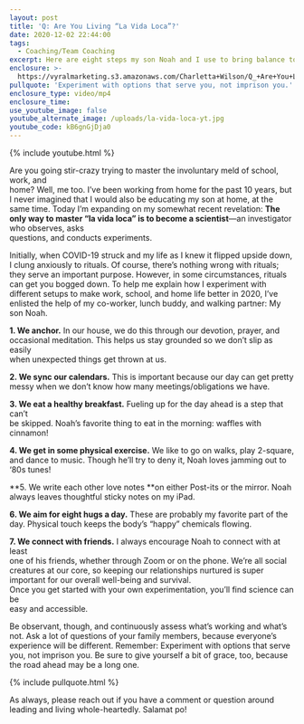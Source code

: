 ```yaml
---
layout: post
title: 'Q: Are You Living “La Vida Loca”?'
date: 2020-12-02 22:44:00
tags:
  - Coaching/Team Coaching
excerpt: Here are eight steps my son Noah and I use to bring balance to each day.
enclosure: >-
  https://vyralmarketing.s3.amazonaws.com/Charletta+Wilson/Q_+Are+You+Living+%E2%80%9CLa+Vida+Loca%E2%80%9D_.mp4
pullquote: 'Experiment with options that serve you, not imprison you.'
enclosure_type: video/mp4
enclosure_time:
use_youtube_image: false
youtube_alternate_image: /uploads/la-vida-loca-yt.jpg
youtube_code: kB6gnGjDja0
---
```


{% include youtube.html %}

Are you going stir-crazy trying to master the involuntary meld of school, work, and<br>home? Well, me too. I’ve been working from home for the past 10 years, but I never imagined that I would also be educating my son at home, at the same time. Today I’m expanding on my somewhat recent revelation:&nbsp;**The only way to master “la vida loca” is to become a scientist**—an investigator who observes, asks<br>questions, and conducts experiments.&nbsp;

Initially, when COVID-19 struck and my life as I knew it flipped upside down, I clung anxiously to rituals. Of course, there’s nothing wrong with rituals; they serve an important purpose. However, in some circumstances, rituals can get you bogged down. To help me explain how I experiment with different setups to make work, school, and home life better in 2020, I’ve enlisted the help of my co-worker, lunch buddy, and walking partner: My son Noah.

**1\. We anchor.**&nbsp;In our house, we do this through our devotion, prayer, and<br>occasional meditation. This helps us stay grounded so we don’t slip as easily<br>when unexpected things get thrown at us.&nbsp;

**2\. We sync our calendars.**&nbsp;This is important because our day can get pretty<br>messy when we don’t know how many meetings/obligations we have.&nbsp;

**3\. We eat a healthy breakfast.**&nbsp;Fueling up for the day ahead is a step that can’t<br>be skipped. Noah’s favorite thing to eat in the morning: waffles with<br>cinnamon\!&nbsp;

**4\. We get in some physical exercise.**&nbsp;We like to go on walks, play 2-square,<br>and dance to music. Though he’ll try to deny it, Noah loves jamming out to<br>‘80s tunes\!&nbsp;

**5\. We write each other love notes&nbsp;**on either Post-its or the mirror. Noah<br>always leaves thoughtful sticky notes on my iPad.&nbsp;

**6\. We aim for eight hugs a day.**&nbsp;These are probably my favorite part of the<br>day. Physical touch keeps the body’s “happy” chemicals flowing.&nbsp;

**7\. We connect with friends.**&nbsp;I always encourage Noah to connect with at least<br>one of his friends, whether through Zoom or on the phone. We’re all social<br>creatures at our core, so keeping our relationships nurtured is super<br>important for our overall well-being and survival.&nbsp;<br>Once you get started with your own experimentation, you’ll find science can be<br>easy and accessible.

Be observant, though, and continuously assess what’s working and what’s not. Ask a lot of questions of your family members, because everyone’s experience will be different. Remember: Experiment with options that serve you, not imprison you. Be sure to give yourself a bit of grace, too, because the road ahead may be a long one.

{% include pullquote.html %}

As always, please reach out if you have a comment or question around leading and living whole-heartedly. Salamat po\!